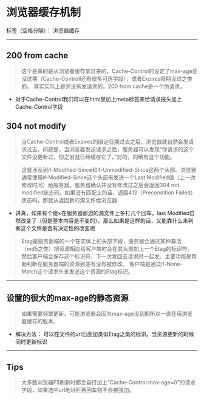 ﻿# 浏览器缓存机制

标签（空格分隔）： 浏览器缓存

---

## 200 from cache
> 这个是真的是从浏览器缓存拿过来的，Cache-Control的设定了max-age还没过期（Cache-Controll还有很多可选字段），或者Expires限期没过之类的。
其实实际上是并没有发请求的。200 from cache是一个伪请求。

- 对于Cache-Control我们可以在html里加上meta标签来给请求报头加上Cache-Control字段

## 304 not modify
> 当Cache-Control或者Expires的限定日期过去之后，浏览器就自然会发请求过去。问题是，当浏览器发送请求之后，服务器可以发现“你请求的这个文件没更新过，你之前就已经缓存它了。”对的，的确有这个功能。

> 这就涉及到if-Modified-Since和if-Unmodified-Since这两个头部。浏览器通常使用if-Modified-Since这个头部来发送一个Last Modified值（上一次修改时间）给服务器。服务器确认并没有修改过之后会返回304 not modified状态码。如果没有匹配上的话，返回412（Precondition Failed）状态码，那就从返回新的源文件给浏览器

- 讲真，如果有个傻×在服务器那边的源文件上多打几个回车。last Modified自然改变了（但是基本内容是不变的）。那么如果是这样的话，又能靠什么来判断这个文件是否有决定性的改变呢

> Etag是服务器端的一个在实体上的头部字段，服务器会通过某种算法（md5之类）把资源相应给客户端时会在其头部加上一个Etag的标识符。然后客户端会保存这个标识符，下一次发回去请求时一起发。主要功能是帮助判断在服务器端的资源到底有没有被修改。
客户端是通过if-None-Match这个请求头来发送这个资源的Etag标识。

---

## 设置的很大的max-age的静态资源
> 如果需要频繁更新。可能浏览器会因为max-age没到期所以一直在用浏览器缓存的版本。

- 解决方法： 可以在文件的url后面加类似Etag之类的标识。当资源更新的时候同时更新标识

---
## Tips
> 大多数浏览器F5刷新时都会自行加上“Cache-Control:max-age=0”的请求字段，如果选中url地址栏再回车则不会被强加。


